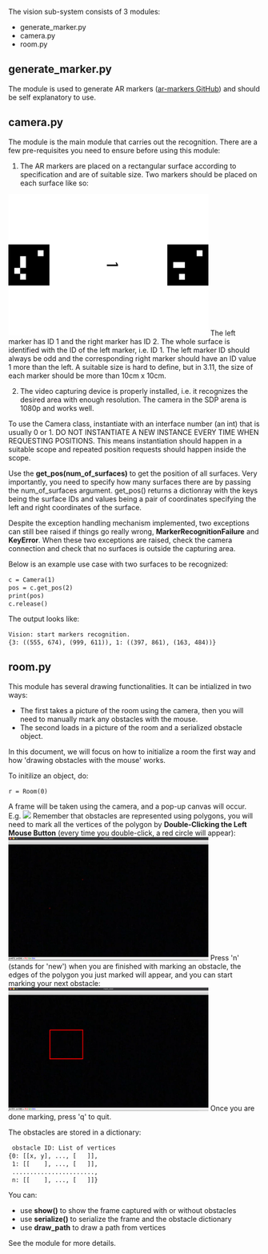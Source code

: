 The vision sub-system consists of 3 modules:

 - generate_marker.py
 - camera.py
 - room.py



## generate_marker.py

The module is used to generate AR markers  (<a href="https://github.com/DebVortex/python-ar-markers" target="_blank">ar-markers GitHub</a>) and should be self explanatory to use.


## camera.py 
The module is the main module that carries out the recognition. There are a few pre-requisites you
need to ensure before using this module:

1. The AR markers are placed on a rectangular surface according to specification and are of suitable size.
Two markers should be placed on each surface like so:
<img src="markers/table1.png" alt="Table with ID 1" width="400"/>
The left marker has ID 1 and the right marker has ID 2. The whole surface is identified with the ID of
the left marker, i.e. ID 1. The left marker ID should always be odd and the corresponding right marker
should have an ID value 1 more than the left.
A suitable size is hard to define, but in 3.11, the size of each marker should be more than 10cm x 10cm.

2. The video capturing device is properly installed, i.e. it recognizes the desired area with enough
resolution. The camera in the SDP arena is 1080p and works well.

To use the Camera class, instantiate with an interface number (an int) that is usually 0 or 1.
DO NOT INSTANTIATE A NEW INSTANCE EVERY TIME WHEN REQUESTING POSITIONS.
This means instantiation should happen in a suitable scope and repeated position requests should
happen inside the scope.

Use the **get_pos(num_of_surfaces)** to get the position of all surfaces. Very importantly, you need to specify
how many surfaces there are by passing the num_of_surfaces argument. get_pos() returns a dictionray with the keys being the surface IDs and values being a pair of coordinates specifying the left and right coordinates of
the surface.

Despite the exception handling mechanism implemented, two exceptions can still bee raised if things go really wrong, **MarkerRecognitionFailure** and **KeyError**. When these two exceptions are raised, check the camera connection and check that no surfaces is outside the capturing area.

Below is an example use case with two surfaces to be recognized:
```
c = Camera(1)
pos = c.get_pos(2)
print(pos)
c.release()
```
 The output looks like:
 ```
 Vision: start markers recognition.
{3: ((555, 674), (999, 611)), 1: ((397, 861), (163, 484))}
```

## room.py
This module has several drawing functionalities. It can be intialized in two ways:

 - The first takes a picture of the room using the camera, then you will need to manually mark any obstacles with the mouse.
 - The second loads in a picture of the room and a serialized obstacle object. 

In this document, we will focus on how to initialize a room the first way and how 'drawing obstacles with the mouse' works. 

To initilize an object, do:
```
r = Room(0)         
```
A frame will be taken using the camera, and a pop-up canvas will occur. E.g.
<img src="saved/mo1.png" width="400"/>
Remember that obstacles are represented using polygons, you will need to mark all the vertices of the polygon by **Double-Clicking the Left Mouse Button** (every time you double-click, a red circle will appear):
<img src="saved/mo2.png" width="400"/>
Press 'n' (stands for 'new') when you are finished with marking an obstacle, the edges of the polygon you just marked will appear, and you can start marking your next obstacle:
<img src="saved/mo3.png" width="400"/>
Once you are done marking, press 'q' to quit. 

The obstacles are stored in a dictionary:
```
 obstacle ID: List of vertices
{0: [[x, y], ..., [   ]],
 1: [[    ], ..., [   ]],
 .......................,
 n: [[    ], ..., [   ]]}
```

You can:

 - use  **show()** to show the frame captured with or without obstacles
 - use **serialize()** to serialize the frame and the obstacle dictionary
 - use **draw_path** to draw a path from vertices

See the module for more details.

